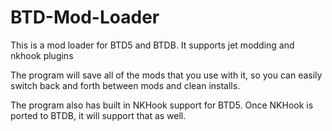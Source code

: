 # BTD-Mod-Loader
This is a mod loader for BTD5 and BTDB. It supports jet modding and nkhook plugins

The program will save all of the mods that you use with it, so you can easily switch back and forth between mods and clean installs.

The program also has built in NKHook support for BTD5. Once NKHook is ported to BTDB, it will support that as well.
